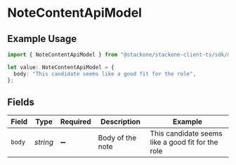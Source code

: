 # NoteContentApiModel

## Example Usage

```typescript
import { NoteContentApiModel } from "@stackone/stackone-client-ts/sdk/models/shared";

let value: NoteContentApiModel = {
  body: "This candidate seems like a good fit for the role",
};
```

## Fields

| Field                                             | Type                                              | Required                                          | Description                                       | Example                                           |
| ------------------------------------------------- | ------------------------------------------------- | ------------------------------------------------- | ------------------------------------------------- | ------------------------------------------------- |
| `body`                                            | *string*                                          | :heavy_minus_sign:                                | Body of the note                                  | This candidate seems like a good fit for the role |